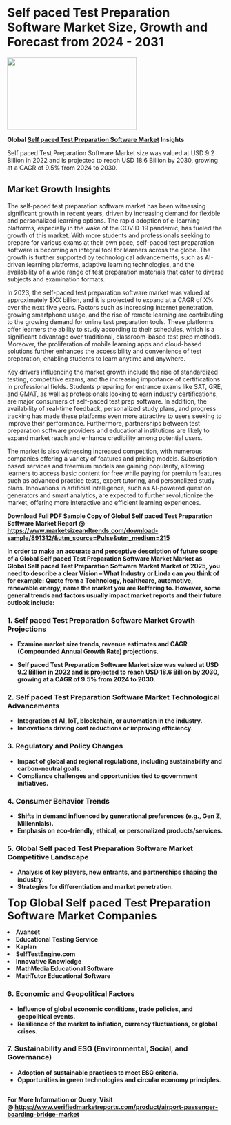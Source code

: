 <H1>Self paced Test Preparation Software Market Size, Growth and Forecast from 2024 - 2031</H1><img class="aligncenter size-medium wp-image-584254" src="https://thirdeyenews.in/wp-content/uploads/2024/09/Global-Market-Research-300x168.jpeg" alt="" width="300" height="168" /><p><strong>Global&nbsp;<a href="https://www.marketsizeandtrends.com/download-sample/891312/&amp;utm_source=Pulse&amp;utm_medium=215">Self paced Test Preparation Software Market</a> Insights</strong></p><p>Self paced Test Preparation Software Market size was valued at USD 9.2 Billion in 2022 and is projected to reach USD 18.6 Billion by 2030, growing at a CAGR of 9.5% from 2024 to 2030.</p><p><h2>Market Growth Insights</h2> <p>The self-paced test preparation software market has been witnessing significant growth in recent years, driven by increasing demand for flexible and personalized learning options. The rapid adoption of e-learning platforms, especially in the wake of the COVID-19 pandemic, has fueled the growth of this market. With more students and professionals seeking to prepare for various exams at their own pace, self-paced test preparation software is becoming an integral tool for learners across the globe. The growth is further supported by technological advancements, such as AI-driven learning platforms, adaptive learning technologies, and the availability of a wide range of test preparation materials that cater to diverse subjects and examination formats.</p> <p><strong></strong></p> <p>In 2023, the self-paced test preparation software market was valued at approximately $XX billion, and it is projected to expand at a CAGR of X% over the next five years. Factors such as increasing internet penetration, growing smartphone usage, and the rise of remote learning are contributing to the growing demand for online test preparation tools. These platforms offer learners the ability to study according to their schedules, which is a significant advantage over traditional, classroom-based test prep methods. Moreover, the proliferation of mobile learning apps and cloud-based solutions further enhances the accessibility and convenience of test preparation, enabling students to learn anytime and anywhere.</p> <p>Key drivers influencing the market growth include the rise of standardized testing, competitive exams, and the increasing importance of certifications in professional fields. Students preparing for entrance exams like SAT, GRE, and GMAT, as well as professionals looking to earn industry certifications, are major consumers of self-paced test prep software. In addition, the availability of real-time feedback, personalized study plans, and progress tracking has made these platforms even more attractive to users seeking to improve their performance. Furthermore, partnerships between test preparation software providers and educational institutions are likely to expand market reach and enhance credibility among potential users.</p> <p>The market is also witnessing increased competition, with numerous companies offering a variety of features and pricing models. Subscription-based services and freemium models are gaining popularity, allowing learners to access basic content for free while paying for premium features such as advanced practice tests, expert tutoring, and personalized study plans. Innovations in artificial intelligence, such as AI-powered question generators and smart analytics, are expected to further revolutionize the market, offering more interactive and efficient learning experiences.</p> <p><strong></p><p><span class=""><strong>Download Full PDF Sample Copy of Global Self paced Test Preparation Software Market Report</strong> @ <a href="https://www.marketsizeandtrends.com/download-sample/891312/&amp;utm_source=Pulse&amp;utm_medium=215" target="_blank">https://www.marketsizeandtrends.com/download-sample/891312/&amp;utm_source=Pulse&amp;utm_medium=215</a></span></p><p>In order to make an accurate and perceptive description of future scope of a Global&nbsp;Self paced Test Preparation Software Market Market as Global&nbsp;Self paced Test Preparation Software Market Market of 2025, you need to describe a clear Vision &ndash; What Industry or Linda can you think of for example: Quote from a Technology, healthcare, automotive, renewable energy, name the market you are Reffering to. However, some general trends and factors usually impact market reports and their future outlook include:</p><h3>1.&nbsp;<strong>Self paced Test Preparation Software Market Growth Projections</strong></h3><ul><li>Examine market size trends, revenue estimates and CAGR (Compounded Annual Growth Rate) projections.</li><li><p>Self paced Test Preparation Software Market size was valued at USD 9.2 Billion in 2022 and is projected to reach USD 18.6 Billion by 2030, growing at a CAGR of 9.5% from 2024 to 2030.</p></li></ul><h3>2.&nbsp;<strong>Self paced Test Preparation Software Market Technological Advancements</strong></h3><ul><li>Integration of AI, IoT, blockchain, or automation in the industry.</li><li>Innovations driving cost reductions or improving efficiency.</li></ul><h3>3.&nbsp;<strong>Regulatory and Policy Changes</strong></h3><ul><li>Impact of global and regional regulations, including sustainability and carbon-neutral goals.</li><li>Compliance challenges and opportunities tied to government initiatives.</li></ul><h3>4.&nbsp;<strong>Consumer Behavior Trends</strong></h3><ul><li>Shifts in demand influenced by generational preferences (e.g., Gen Z, Millennials).</li><li>Emphasis on eco-friendly, ethical, or personalized products/services.</li></ul><h3>5.&nbsp;<strong>Global Self paced Test Preparation Software Market Competitive Landscape</strong></h3><ul><li>Analysis of key players, new entrants, and partnerships shaping the industry.</li><li>Strategies for differentiation and market penetration.</li></ul><p data-pm-slice="1 1 []"><span style="color: inherit; font-family: inherit; font-size: 25px;">Top Global Self paced Test Preparation Software Market Companies</span></p><div class="" data-test-id=""><p><li>Avanset</li><li> Educational Testing Service</li><li> Kaplan</li><li> SelfTestEngine.com</li><li> Innovative Knowledge</li><li> MathMedia Educational Software</li><li> MathTutor Educational Software</li></p></div><h3>6.&nbsp;<strong>Economic and Geopolitical Factors</strong></h3><ul><li>Influence of global economic conditions, trade policies, and geopolitical events.</li><li>Resilience of the market to inflation, currency fluctuations, or global crises.</li></ul><h3>7.&nbsp;<strong>Sustainability and ESG (Environmental, Social, and Governance)</strong></h3><ul><li>Adoption of sustainable practices to meet ESG criteria.</li><li>Opportunities in green technologies and circular economy principles.</li></ul><h2><strong style="font-size: 14px;">For More Information or Query, Visit @&nbsp;</strong><a style="background-color: #ffffff; font-size: 14px;" href="https://www.marketsizeandtrends.com/report/self-paced-test-preparation-software-market-/" target="_blank">https://www.verifiedmarketreports.com/product/airport-passenger-boarding-bridge-market</a></h2>
